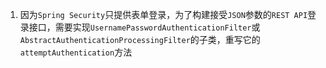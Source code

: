 1. 因为`Spring Security`只提供表单登录，为了构建接受`JSON`参数的`REST API`登录接口，需要实现`UsernamePasswordAuthenticationFilter`或`AbstractAuthenticationProcessingFilter`的子类，重写它的 `attemptAuthentication`方法
<!--stackedit_data:
eyJoaXN0b3J5IjpbLTE4Mjk4NzE2OCwtNjk4OTUyODQ2LDYwNj
E1MzEyXX0=
-->